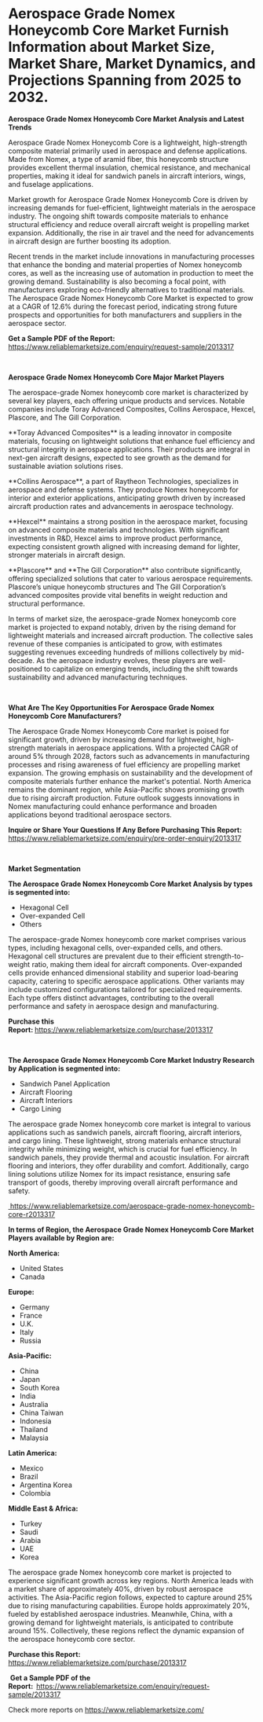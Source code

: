 <p><h1>Aerospace Grade Nomex Honeycomb Core Market Furnish Information about Market Size, Market Share, Market Dynamics, and Projections Spanning from 2025 to 2032.</h1></p><p><strong>Aerospace Grade Nomex Honeycomb Core Market Analysis and Latest Trends</strong></p>
<p><p>Aerospace Grade Nomex Honeycomb Core is a lightweight, high-strength composite material primarily used in aerospace and defense applications. Made from Nomex, a type of aramid fiber, this honeycomb structure provides excellent thermal insulation, chemical resistance, and mechanical properties, making it ideal for sandwich panels in aircraft interiors, wings, and fuselage applications. </p><p>Market growth for Aerospace Grade Nomex Honeycomb Core is driven by increasing demands for fuel-efficient, lightweight materials in the aerospace industry. The ongoing shift towards composite materials to enhance structural efficiency and reduce overall aircraft weight is propelling market expansion. Additionally, the rise in air travel and the need for advancements in aircraft design are further boosting its adoption.</p><p>Recent trends in the market include innovations in manufacturing processes that enhance the bonding and material properties of Nomex honeycomb cores, as well as the increasing use of automation in production to meet the growing demand. Sustainability is also becoming a focal point, with manufacturers exploring eco-friendly alternatives to traditional materials. The Aerospace Grade Nomex Honeycomb Core Market is expected to grow at a CAGR of 12.6% during the forecast period, indicating strong future prospects and opportunities for both manufacturers and suppliers in the aerospace sector.</p></p>
<p><strong>Get a Sample PDF of the Report:&nbsp;</strong> <a href="https://www.reliablemarketsize.com/enquiry/request-sample/2013317?utm_campaign=3508&utm_medium=2&utm_source=Github&utm_content=ia&utm_term=03042025&utm_id=aerospace-grade-nomex-honeycomb-core">https://www.reliablemarketsize.com/enquiry/request-sample/2013317</a></p>
<p>&nbsp;</p>
<p><strong>Aerospace Grade Nomex Honeycomb Core Major Market Players</strong></p>
<p><p>The aerospace-grade Nomex honeycomb core market is characterized by several key players, each offering unique products and services. Notable companies include Toray Advanced Composites, Collins Aerospace, Hexcel, Plascore, and The Gill Corporation.</p><p>**Toray Advanced Composites** is a leading innovator in composite materials, focusing on lightweight solutions that enhance fuel efficiency and structural integrity in aerospace applications. Their products are integral in next-gen aircraft designs, expected to see growth as the demand for sustainable aviation solutions rises.</p><p>**Collins Aerospace**, a part of Raytheon Technologies, specializes in aerospace and defense systems. They produce Nomex honeycomb for interior and exterior applications, anticipating growth driven by increased aircraft production rates and advancements in aerospace technology.</p><p>**Hexcel** maintains a strong position in the aerospace market, focusing on advanced composite materials and technologies. With significant investments in R&D, Hexcel aims to improve product performance, expecting consistent growth aligned with increasing demand for lighter, stronger materials in aircraft design.</p><p>**Plascore** and **The Gill Corporation** also contribute significantly, offering specialized solutions that cater to various aerospace requirements. Plascore’s unique honeycomb structures and The Gill Corporation’s advanced composites provide vital benefits in weight reduction and structural performance. </p><p>In terms of market size, the aerospace-grade Nomex honeycomb core market is projected to expand notably, driven by the rising demand for lightweight materials and increased aircraft production. The collective sales revenue of these companies is anticipated to grow, with estimates suggesting revenues exceeding hundreds of millions collectively by mid-decade. As the aerospace industry evolves, these players are well-positioned to capitalize on emerging trends, including the shift towards sustainability and advanced manufacturing techniques.</p></p>
<p>&nbsp;</p>
<p><strong>What Are The Key Opportunities For Aerospace Grade Nomex Honeycomb Core Manufacturers?</strong></p>
<p><p>The Aerospace Grade Nomex Honeycomb Core market is poised for significant growth, driven by increasing demand for lightweight, high-strength materials in aerospace applications. With a projected CAGR of around 5% through 2028, factors such as advancements in manufacturing processes and rising awareness of fuel efficiency are propelling market expansion. The growing emphasis on sustainability and the development of composite materials further enhance the market's potential. North America remains the dominant region, while Asia-Pacific shows promising growth due to rising aircraft production. Future outlook suggests innovations in Nomex manufacturing could enhance performance and broaden applications beyond traditional aerospace sectors.</p></p>
<p><strong>Inquire or Share Your Questions If Any Before Purchasing This Report:</strong> <a href="https://www.reliablemarketsize.com/enquiry/pre-order-enquiry/2013317?utm_campaign=3508&utm_medium=2&utm_source=Github&utm_content=ia&utm_term=03042025&utm_id=aerospace-grade-nomex-honeycomb-core">https://www.reliablemarketsize.com/enquiry/pre-order-enquiry/2013317</a></p>
<p>&nbsp;</p>
<p><strong>Market Segmentation</strong></p>
<p><strong>The Aerospace Grade Nomex Honeycomb Core Market Analysis by types is segmented into:</strong></p>
<p><ul><li>Hexagonal Cell</li><li>Over-expanded Cell</li><li>Others</li></ul></p>
<p><p>The aerospace-grade Nomex honeycomb core market comprises various types, including hexagonal cells, over-expanded cells, and others. Hexagonal cell structures are prevalent due to their efficient strength-to-weight ratio, making them ideal for aircraft components. Over-expanded cells provide enhanced dimensional stability and superior load-bearing capacity, catering to specific aerospace applications. Other variants may include customized configurations tailored for specialized requirements. Each type offers distinct advantages, contributing to the overall performance and safety in aerospace design and manufacturing.</p></p>
<p><strong>Purchase this Report:&nbsp;</strong><a href="https://www.reliablemarketsize.com/purchase/2013317?utm_campaign=3508&utm_medium=2&utm_source=Github&utm_content=ia&utm_term=03042025&utm_id=aerospace-grade-nomex-honeycomb-core">https://www.reliablemarketsize.com/purchase/2013317</a></p>
<p>&nbsp;</p>
<p><strong>The Aerospace Grade Nomex Honeycomb Core Market Industry Research by Application is segmented into:</strong></p>
<p><ul><li>Sandwich Panel Application</li><li>Aircraft Flooring</li><li>Aircraft Interiors</li><li>Cargo Lining</li></ul></p>
<p><p>The aerospace grade Nomex honeycomb core market is integral to various applications such as sandwich panels, aircraft flooring, aircraft interiors, and cargo lining. These lightweight, strong materials enhance structural integrity while minimizing weight, which is crucial for fuel efficiency. In sandwich panels, they provide thermal and acoustic insulation. For aircraft flooring and interiors, they offer durability and comfort. Additionally, cargo lining solutions utilize Nomex for its impact resistance, ensuring safe transport of goods, thereby improving overall aircraft performance and safety.</p></p>
<p><a href="https://www.reliablemarketsize.com/aerospace-grade-nomex-honeycomb-core-r2013317?utm_campaign=3508&utm_medium=2&utm_source=Github&utm_content=ia&utm_term=03042025&utm_id=aerospace-grade-nomex-honeycomb-core">&nbsp;https://www.reliablemarketsize.com/aerospace-grade-nomex-honeycomb-core-r2013317</a></p>
<p><strong>In terms of Region, the Aerospace Grade Nomex Honeycomb Core Market Players available by Region are:</strong></p>
<p>
    <p> <strong> North America: </strong>
        <ul>
            <li>United States</li>
            <li>Canada</li>
        </ul>
        </p> 
    <p> <strong> Europe: </strong>
        <ul>
            <li>Germany</li>
            <li>France</li>
            <li>U.K.</li>
            <li>Italy</li>
            <li>Russia</li>
        </ul>
        </p> 
    <p> <strong> Asia-Pacific: </strong>
        <ul>
            <li>China</li>
            <li>Japan</li>
            <li>South Korea</li>
            <li>India</li>
            <li>Australia</li>
            <li>China Taiwan</li>
            <li>Indonesia</li>
            <li>Thailand</li>
            <li>Malaysia</li>
        </ul>
        </p> 
    <p> <strong> Latin America: </strong>
        <ul>
            <li>Mexico</li>
            <li>Brazil</li>
            <li>Argentina Korea</li>
            <li>Colombia</li>
        </ul>
        </p> 
    <p> <strong> Middle East & Africa: </strong>
        <ul>
            <li>Turkey</li>
            <li>Saudi</li>
            <li>Arabia</li>
            <li>UAE</li>
            <li>Korea</li>
        </ul>
    </p>
    </p>
<p><p>The aerospace grade Nomex honeycomb core market is projected to experience significant growth across key regions. North America leads with a market share of approximately 40%, driven by robust aerospace activities. The Asia-Pacific region follows, expected to capture around 25% due to rising manufacturing capabilities. Europe holds approximately 20%, fueled by established aerospace industries. Meanwhile, China, with a growing demand for lightweight materials, is anticipated to contribute around 15%. Collectively, these regions reflect the dynamic expansion of the aerospace honeycomb core sector.</p></p>
<p><strong>Purchase this Report: </strong><a href="https://www.reliablemarketsize.com/purchase/2013317?utm_campaign=3508&utm_medium=2&utm_source=Github&utm_content=ia&utm_term=03042025&utm_id=aerospace-grade-nomex-honeycomb-core">https://www.reliablemarketsize.com/purchase/2013317</a></p>
<p>&nbsp;<strong>Get a Sample PDF of the Report:&nbsp;&nbsp;</strong><a href="https://www.reliablemarketsize.com/enquiry/request-sample/2013317?utm_campaign=3508&utm_medium=2&utm_source=Github&utm_content=ia&utm_term=03042025&utm_id=aerospace-grade-nomex-honeycomb-core">https://www.reliablemarketsize.com/enquiry/request-sample/2013317</a></p>
<p><strong></strong></p>
<p>Check more reports on <a href="https://www.reliablemarketsize.com/?utm_campaign=3508&utm_medium=2&utm_source=Github&utm_content=ia&utm_term=03042025&utm_id=aerospace-grade-nomex-honeycomb-core">https://www.reliablemarketsize.com/</a></p>